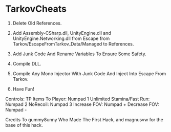 # TarkovCheats

1. Delete Old References.

2. Add Assembly-CSharp.dll, UnityEngine.dll and UnityEngine.Networking.dll from Escape from 
Tarkov/EscapeFromTarkov_Data/Managed to References.

3. Add Junk Code And Rename Variables To Ensure Some Safety.

4. Compile DLL.

5. Compile Any Mono Injector With Junk Code And Inject Into Escape From Tarkov.

6. Have Fun!


Controls: 
TP Items To Player: Numpad 1
Unlimited Stamina/Fast Run: Numpad 2
NoRecoil: Numpad 3
Increase FOV: Numpad +
Decrease FOV: Numpad -





Credits To gummy8unny Who Made The First Hack, and magnusvw for the base of this hack.